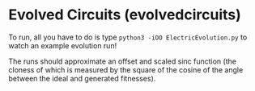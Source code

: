 # Evolved Circuits (evolvedcircuits)

To run, all you have to do is type `python3 -iOO ElectricEvolution.py` to watch an example evolution run!

The runs should approximate an offset and scaled sinc function (the cloness of which is measured by the square of the cosine of the angle between the ideal and generated fitnesses).
